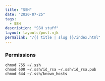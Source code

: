 ```yaml
---
title: "SSH"
date: "2020-07-25"
tags:
  - SSH
description: "SSH stuff"
layout: layouts/post.njk
permalink: "/{{ title | slug }}/index.html"
---
```


### Permissions

```shell
chmod 755 ~/.ssh
chmod 600 ~/.ssh/id_rsa ~/.ssh/id_rsa.pub
chmod 644 ~/.ssh/known_hosts
```
